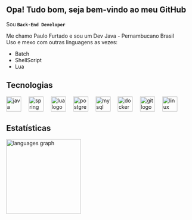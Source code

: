 ##  Opa! Tudo bom, seja bem-vindo ao meu GitHub

Sou
**`Back-End Developer`**</br>

Me chamo Paulo Furtado e sou um Dev Java - Pernambucano Brasil</br>
Uso e mexo com outras linguagens as vezes:

* Batch
* ShellScript
* Lua

<h2 align="left">Tecnologias</h2>

<div align="left">
  <img src="https://skillicons.dev/icons?i=java" height="40" alt="java logo"  />
  <img width="12" />
  <img src="https://skillicons.dev/icons?i=spring" height="40" alt="spring logo"  />
  <img width="12" />
  <img src="https://skillicons.dev/icons?i=lua" height="40" alt="lua logo"  />
  <img width="12" />
  <img src="https://skillicons.dev/icons?i=postgres" height="40" alt="postgresql logo"  />
  <img width="12" />
  <img src="https://skillicons.dev/icons?i=mysql" height="40" alt="mysql logo"  />
  <img width="12" />
  <img src="https://skillicons.dev/icons?i=docker" height="40" alt="docker logo"  />
  <img width="12" />
  <img src="https://skillicons.dev/icons?i=git" height="40" alt="git logo"  />
  <img width="12" />
  <img src="https://skillicons.dev/icons?i=linux" height="40" alt="linux logo"  />
</div>

<h2 align="left">Estatísticas</h2>

<img
    src="https://github-readme-stats.vercel.app/api/top-langs?username=paulodevcastro&locale=en&hide_title=false&layout=compact&card_width=320&langs_count=5&theme=default&hide_border=true&order=2&custom_title=Languages" height="200" alt="languages graph"
/>
